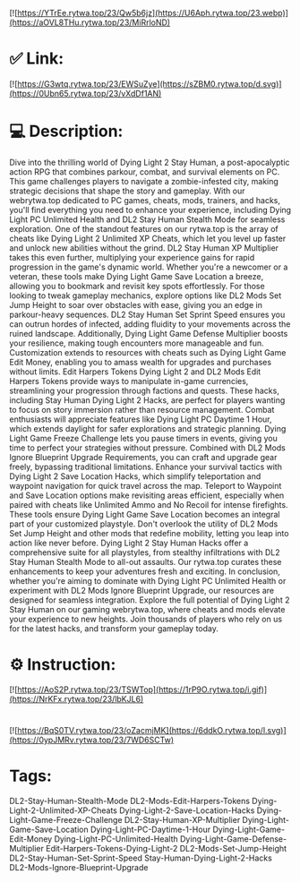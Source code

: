 [![https://YTrEe.rytwa.top/23/Qw5b6jz](https://U6Aph.rytwa.top/23.webp)](https://aOVL8THu.rytwa.top/23/MiRrloND)
# ✅ Link:
[![https://G3wtq.rytwa.top/23/EWSuZye](https://sZBM0.rytwa.top/d.svg)](https://0Ubn65.rytwa.top/23/vXdDf1AN)
# 💻 Description:
Dive into the thrilling world of Dying Light 2 Stay Human, a post-apocalyptic action RPG that combines parkour, combat, and survival elements on PC. This game challenges players to navigate a zombie-infested city, making strategic decisions that shape the story and gameplay. With our webrytwa.top dedicated to PC games, cheats, mods, trainers, and hacks, you'll find everything you need to enhance your experience, including Dying Light PC Unlimited Health and DL2 Stay Human Stealth Mode for seamless exploration.
One of the standout features on our rytwa.top is the array of cheats like Dying Light 2 Unlimited XP Cheats, which let you level up faster and unlock new abilities without the grind. DL2 Stay Human XP Multiplier takes this even further, multiplying your experience gains for rapid progression in the game's dynamic world. Whether you're a newcomer or a veteran, these tools make Dying Light Game Save Location a breeze, allowing you to bookmark and revisit key spots effortlessly.
For those looking to tweak gameplay mechanics, explore options like DL2 Mods Set Jump Height to soar over obstacles with ease, giving you an edge in parkour-heavy sequences. DL2 Stay Human Set Sprint Speed ensures you can outrun hordes of infected, adding fluidity to your movements across the ruined landscape. Additionally, Dying Light Game Defense Multiplier boosts your resilience, making tough encounters more manageable and fun.
Customization extends to resources with cheats such as Dying Light Game Edit Money, enabling you to amass wealth for upgrades and purchases without limits. Edit Harpers Tokens Dying Light 2 and DL2 Mods Edit Harpers Tokens provide ways to manipulate in-game currencies, streamlining your progression through factions and quests. These hacks, including Stay Human Dying Light 2 Hacks, are perfect for players wanting to focus on story immersion rather than resource management.
Combat enthusiasts will appreciate features like Dying Light PC Daytime 1 Hour, which extends daylight for safer explorations and strategic planning. Dying Light Game Freeze Challenge lets you pause timers in events, giving you time to perfect your strategies without pressure. Combined with DL2 Mods Ignore Blueprint Upgrade Requirements, you can craft and upgrade gear freely, bypassing traditional limitations.
Enhance your survival tactics with Dying Light 2 Save Location Hacks, which simplify teleportation and waypoint navigation for quick travel across the map. Teleport to Waypoint and Save Location options make revisiting areas efficient, especially when paired with cheats like Unlimited Ammo and No Recoil for intense firefights. These tools ensure Dying Light Game Save Location becomes an integral part of your customized playstyle.
Don't overlook the utility of DL2 Mods Set Jump Height and other mods that redefine mobility, letting you leap into action like never before. Dying Light 2 Stay Human Hacks offer a comprehensive suite for all playstyles, from stealthy infiltrations with DL2 Stay Human Stealth Mode to all-out assaults. Our rytwa.top curates these enhancements to keep your adventures fresh and exciting.
In conclusion, whether you're aiming to dominate with Dying Light PC Unlimited Health or experiment with DL2 Mods Ignore Blueprint Upgrade, our resources are designed for seamless integration. Explore the full potential of Dying Light 2 Stay Human on our gaming webrytwa.top, where cheats and mods elevate your experience to new heights. Join thousands of players who rely on us for the latest hacks, and transform your gameplay today.

# ⚙️ Instruction:
[![https://AoS2P.rytwa.top/23/TSWTop](https://1rP9O.rytwa.top/i.gif)](https://NrKFx.rytwa.top/23/lbKJL6)
#
[![https://BqS0TV.rytwa.top/23/oZacmjMK](https://6ddkO.rytwa.top/l.svg)](https://0ypJMRv.rytwa.top/23/7WD6SCTw)
# Tags:
DL2-Stay-Human-Stealth-Mode DL2-Mods-Edit-Harpers-Tokens Dying-Light-2-Unlimited-XP-Cheats Dying-Light-2-Save-Location-Hacks Dying-Light-Game-Freeze-Challenge DL2-Stay-Human-XP-Multiplier Dying-Light-Game-Save-Location Dying-Light-PC-Daytime-1-Hour Dying-Light-Game-Edit-Money Dying-Light-PC-Unlimited-Health Dying-Light-Game-Defense-Multiplier Edit-Harpers-Tokens-Dying-Light-2 DL2-Mods-Set-Jump-Height DL2-Stay-Human-Set-Sprint-Speed Stay-Human-Dying-Light-2-Hacks DL2-Mods-Ignore-Blueprint-Upgrade





